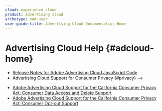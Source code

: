 ```yaml
---
cloud: experience cloud
product: advertising cloud
archetype: end-user
user-guide-title: Advertising Cloud Documentation Home
---
```


# Advertising Cloud Help {#adcloud-home}

+ [Release Notes for Adobe Advertising Cloud JavaScript Code](release-notes-js.md)
+ Advertising Cloud Support for Consumer Privacy {#privacy} -->
<!-- + [Adobe Advertising Cloud Support for the General Data Protection Regulation](ad-cloud-gdpr.md) -->
+ [Adobe Advertising Cloud Support for the California Consumer Privacy Act: Consumer Data Access and Delete Support](ad-cloud-ccpa-access-delete.md)
+ [Adobe Advertising Cloud Support for the California Consumer Privacy Act: Consumer Opt-out Support](ad-cloud-ccpa-opt-out-of-sale.md)
